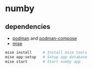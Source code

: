# numby

## dependencies

- [podman](https://podman.io/) and [podman-compose](https://github.com/containers/podman-compose)
- [mise](https://mise.jdx.dev/)

```bash
mise install     # Install mise tools
mise app:setup   # Setup app database
mise start       # Start numby app
```
